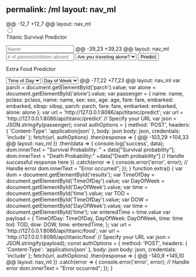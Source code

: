 
permalink: /ml
layout: nav_ml
---
<html lang="en">
<html>
<head>
    <title>Slide Navbar</title>
    <link rel="stylesheet" type="text/css" href="ml-styles.css">
@@ -12,7 +12,7 @@ layout: nav_ml
    <div class="main">        
        <input type="checkbox" id="chk" aria-hidden="true">
            <div class="signup">
                <form id="titanic-form">
                <form>
                    <label for="chk" aria-hidden="true">Titanic Survival Predictor</label>
                    <p id="result" aria-hidden="true"></p>
                    <input id="Name" placeholder="Name" required="">
@@ -39,23 +39,23 @@ layout: nav_ml
                    <input id="parch" placeholder="# of parents/children aboard">
                    <select id="alone">
                        <option disabled selected>Are you traveling alone?</option>
                        <option value="1">Yes</option>
                        <option value="0">No</option>
                        <option value="True">Yes</option>
                        <option value="False">No</option>
                    </select>
                    <button type="button" onclick="mltitanic()">Predict</button>
                </form>
            </div>
            <div class="login">
                <form id="extra-form">
                    <label for="chk" aria-hidden="true">Extra</label>
                <form>
                    <label for="chk" aria-hidden="true">Food Predictor</label>
                    <p id="resultx" aria-hidden="true"></p>
                    <select id="TimeOfDay">
                        <option disabled selected>Time of Day</option>
                        <option value="morning">Morning</option>
                        <option value="afternoon">Afternoon</option>
                    </select>
                    <select id="DayOfWeek">
                        <option disabled selected>Day of week</option>
                        <option disabled selected>Day of Week</option>
                        <option value="weekend">Weekend</option>
                        <option value="weekday">Weekday</option>
                    </select>
@@ -77,22 +77,23 @@ layout: nav_ml
            var parch = document.getElementById('parch').value;
            var alone = document.getElementById('alone').value;
            var passenger = {
                name: name,
                pclass: pclass,
                name: name,
                sex: sex,
                age: age,
                fare: fare,
                embarked: embarked,
                sibsp: sibsp,
                parch: parch,
                fare: fare,
                embarked: embarked,
                alone: alone
            };
            var url = 'http://127.0.0.1:8086/api/titanic/predict';
            var url = 'http://127.0.0.1:8086/api/titanic/predict' // Specify your URL
            var json = JSON.stringify(passenger);
            const authOptions = {
                method: 'POST',
                headers: { 'Content-Type': 'application/json' },
                body: json
                body: json,
                credentials: 'include'
            };
            fetch(url, authOptions)
                .then(response => {
@@ -103,29 +104,33 @@ layout: nav_ml
                })
                .then(data => {
                    console.log('success', data);
                    dom.innerText = "Survival Probability: " + data["Survival probability"];
                    dom.innerText = "Death Probability:" +data["Death probability"]
                    // Handle successful response here
                })
                .catch(error => {
                    console.error('error', error);
                    // Handle error
                    dom.innerText = "Error occurred";
                });
        }
        function extra() {
            var dom = document.getElementById('resultx');
            var TimeOfDay = document.getElementById('TimeOfDay').value;
            var DayOfWeek = document.getElementById('DayOfWeek').value;
            var time = document.getElementById('time').value;
            var TOD = document.getElementById('TimeOfDay').value;
            var DOW = document.getElementById('DayOfWeek').value;
            var time = document.getElementById('time');
            var enteredTime = time.value
            var payload = {
                TimeOfDay: TimeOfDay,
                DayOfWeek: DayOfWeek,
                time: time
                tod: TOD,
                dow: DOW,
                time: enteredTime,
            };
            var url = 'http://127.0.0.1:8086/api/titanic/food';
            var url = 'http://127.0.0.1:8086/api/titanic/food' // Specify your URL
            var json = JSON.stringify(payload);
            const authOptions = {
                method: 'POST',
                headers: { 'Content-Type': 'application/json' },
                body: json
                body: json,
                credentials: 'include'
            };
            fetch(url, authOptions)
                .then(response => {
@@ -140,9 +145,10 @@ layout: nav_ml
                })
                .catch(error => {
                    console.error('error', error);
                    // Handle error
                    dom.innerText = "Error occurred";
                });
        }
    </script>
</body>
</html>
</html>